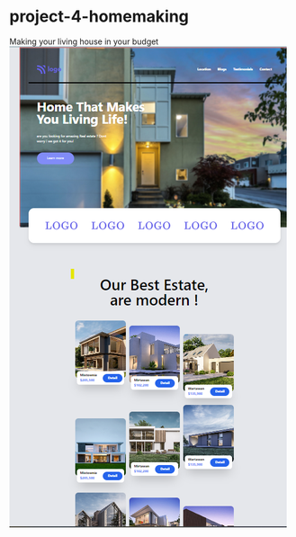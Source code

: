 # project-4-homemaking
Making your living house in your budget
![Landing pages](./my%20screnshot.png)